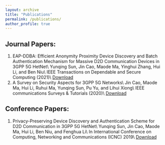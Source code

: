 ```yaml
---
layout: archive
title: "Publications"
permalink: /publications/
author_profile: true
---
```




Journal Papers:
---
1. EAP-DDBA: Efficient Anonymity Proximity Device Discovery and Batch Authentication Mechanism for Massive D2D Communication Devices in 3GPP 5G HetNet\\
Yunqing Sun, Jin Cao, Maode Ma, Yinghui Zhang, Hui Li, and Ben Niu\\
IEEE Transactions on Dependable and Secure Computing (2021)\\
[Download](https://ieeexplore.ieee.org/stamp/stamp.jsp?tp=&arnumber=9076811)
2. A Survey on Security Aspects for 3GPP 5G Networks\\
Jin Cao, Maode Ma, Hui Li, Ruhui Ma, Yunqing Sun, Pu Yu, and Lihui Xiong\\
IEEE communications Surveys & Tutorials (2020)\\
[Download](https://ieeexplore.ieee.org/stamp/stamp.jsp?tp=&arnumber=8894379)


Conference Papers:
---
1. Privacy-Preserving Device Discovery and Authentication Scheme for D2D Communication in 3GPP 5G HetNet\\
Yunqing Sun, Jin Cao, Maode Ma, Hui Li, Ben Niu, and Fenghua Li\\
In International Conference on Computing, Networking and Communications (ICNC) 2019\\
[Download](https://ieeexplore.ieee.org/stamp/stamp.jsp?tp=&arnumber=8685499)

